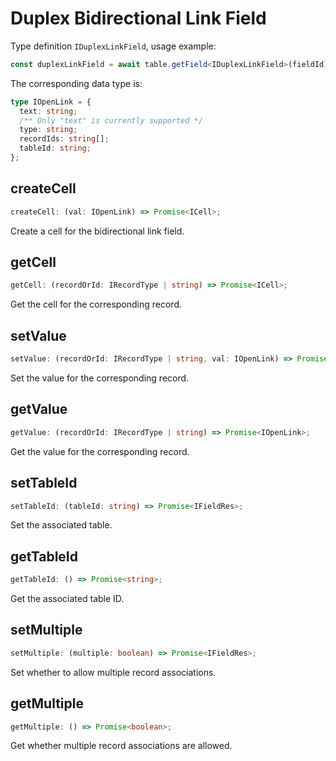 # Duplex Bidirectional Link Field

Type definition `IDuplexLinkField`, usage example:
```typescript
const duplexLinkField = await table.getField<IDuplexLinkField>(fieldId);
```
The corresponding data type is:
```typescript
type IOpenLink = {
  text: string;
  /** Only "text" is currently supported */
  type: string;
  recordIds: string[];
  tableId: string;
};
```
## createCell
```typescript
createCell: (val: IOpenLink) => Promise<ICell>;
```
Create a cell for the bidirectional link field.

## getCell
```typescript
getCell: (recordOrId: IRecordType | string) => Promise<ICell>;
```
Get the cell for the corresponding record.

## setValue
```typescript
setValue: (recordOrId: IRecordType | string, val: IOpenLink) => Promise<boolean>;
```
Set the value for the corresponding record.

## getValue
```typescript
getValue: (recordOrId: IRecordType | string) => Promise<IOpenLink>;
```
Get the value for the corresponding record.

## setTableId
```typescript
setTableId: (tableId: string) => Promise<IFieldRes>;
```
Set the associated table.

## getTableId
```typescript
getTableId: () => Promise<string>;
```
Get the associated table ID.

## setMultiple
```typescript
setMultiple: (multiple: boolean) => Promise<IFieldRes>;
```
Set whether to allow multiple record associations.

## getMultiple
```typescript
getMultiple: () => Promise<boolean>;
```
Get whether multiple record associations are allowed.